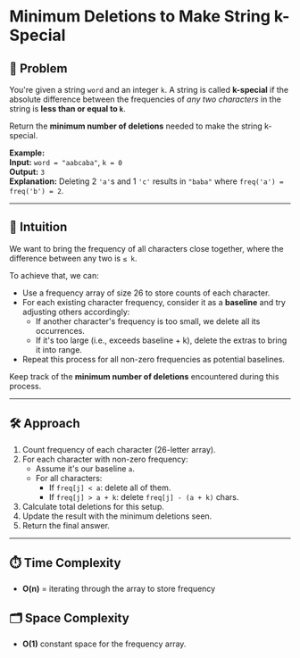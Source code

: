 #  Minimum Deletions to Make String k-Special

## 🧩 Problem  
You're given a string `word` and an integer `k`. A string is called **k-special** if the absolute difference between the frequencies of *any two characters* in the string is **less than or equal to `k`**.  

Return the **minimum number of deletions** needed to make the string k-special.

**Example:**  
**Input:** `word = "aabcaba"`, `k = 0`  
**Output:** `3`  
**Explanation:** Deleting 2 `'a'`s and 1 `'c'` results in `"baba"` where `freq('a') = freq('b') = 2`.

---

## 🧠 Intuition  
We want to bring the frequency of all characters close together, where the difference between any two is `≤ k`.

To achieve that, we can:
- Use a frequency array of size 26 to store counts of each character.
- For each existing character frequency, consider it as a **baseline** and try adjusting others accordingly:
  - If another character's frequency is too small, we delete all its occurrences.
  - If it's too large (i.e., exceeds baseline + k), delete the extras to bring it into range.
- Repeat this process for all non-zero frequencies as potential baselines.

Keep track of the **minimum number of deletions** encountered during this process.

---

## 🛠️ Approach  
1. Count frequency of each character (26-letter array).
2. For each character with non-zero frequency:
   - Assume it's our baseline `a`.
   - For all characters:
     - If `freq[j] < a`: delete all of them.
     - If `freq[j] > a + k`: delete `freq[j] - (a + k)` chars.
3. Calculate total deletions for this setup.
4. Update the result with the minimum deletions seen.
5. Return the final answer.

---

## ⏱️ Time Complexity  
- **O(n)** = iterating through the array to store frequency

## 🗂️ Space Complexity  
- **O(1)** constant space for the frequency array.
